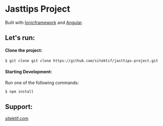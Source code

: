 # Jasttips Project
Built with [Ionicframework](https://ionicframework.com/) and [Angular](https://angular.io/). 

## Let's run:

#### Clone the project:
```bash
$ git clone git clone https://github.com/sitektif/jasttips-project.git
```

#### Starting Development:

Run one of the following commands:
```bash
$ npm install
```

## Support:
<a href="https://www.sitektif.com/">sitektif.com
</a>
